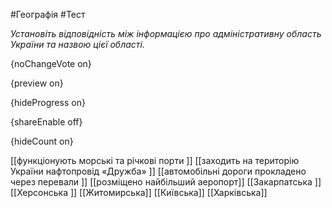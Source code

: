 #Географія #Тест

*Установіть відповідність між інформацією про адміністративну область України та назвою цієї області.*

{noChangeVote on}

{preview on}

{hideProgress on}

{shareEnable off}

{hideCount on}

[[функціонують морські та річкові порти ]]
[[заходить на територію України нафтопровід «Дружба» ]]
[[автомобільні дороги прокладено через перевали ]]
[[розміщено найбільший аеропорт]]
[[Закарпатська ]]
[[Херсонська ]]
[[Житомирська]]
[[Київська]]
[[Харківська]]
